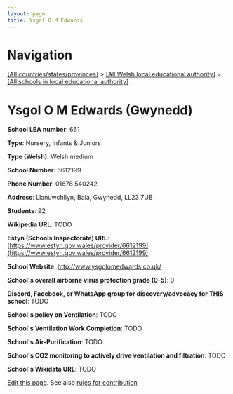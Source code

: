 ```yaml
---
layout: page
title: Ysgol O M Edwards
---
```

# Navigation

[[All countries/states/provinces]](../../..) > [[All Welsh local educational authority]](../..) > [[All schools in local educational authority]](..)

# Ysgol O M Edwards (Gwynedd)

**School LEA number**: 661

**Type**: Nursery, Infants & Juniors

**Type (Welsh)**: Welsh medium

**School Number**: 6612199

**Phone Number**: 01678 540242

**Address**: Llanuwchllyn, Bala, Gwynedd, LL23 7UB

**Students**: 92

**Wikipedia URL**: TODO

**Estyn (Schools Inspectorate) URL**: [https://www.estyn.gov.wales/provider/6612199](https://www.estyn.gov.wales/provider/6612199)

**School Website**: http://www.ysgolomedwards.co.uk/

**School's overall airborne virus protection grade (0-5)**: 0

**Discord, Facebook, or WhatsApp group for discovery/advocacy for THIS school**: TODO

**School's policy on Ventilation**: TODO

**School's Ventilation Work Completion**: TODO

**School's Air-Purification**: TODO

**School's CO2 monitoring to actively drive ventilation and filtration**: TODO

**School's Wikidata URL**: TODO




[Edit this page](https://github.com/ventilate-schools/Wales/edit/prif/./Gwynedd/Ysgol_O_M_Edwards.md). See also [rules for contribution](../../../contribution-rules/)